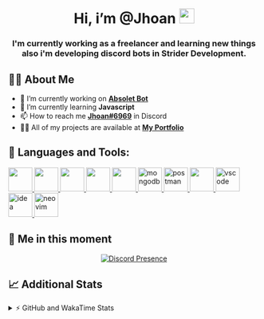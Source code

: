 <h1 align="center">Hi, i’m @Jhoan <img src="https://i.imgur.com/ILVRpZm.gif" width="30px"></h1>
<h3 align="center">I'm currently working as a freelancer and learning new things also i'm developing discord bots in Strider Development.</h3>

## 🙋‍♂️ About Me

- 🔭 I’m currently working on **[Absolet Bot](https://strider.cloud)**
- 🌱 I’m currently learning **Javascript**
- 📫 How to reach me **[Jhoan#6969](https://jhoan.monster/)** in Discord
- 👨‍💻 All of my projects are available at **[My Portfolio](https://jhoan.monster)**

## 🚀 Languages and Tools:
<p align="left"> 
    <a href="https://developer.mozilla.org/en-US/docs/Web/JavaScript" target="_blank"> <img src="https://img.icons8.com/color/48/000000/javascript.png" width="48" height="48"/> </a> 
    <a href="https://www.w3.org/html/" target="_blank"> <img src="https://img.icons8.com/color/48/000000/html-5.png" width="48" height="48"/> </a> 
    <a href="https://www.w3schools.com/css/" target="_blank"> <img src="https://img.icons8.com/color/48/000000/css3.png" width="48" height="48"/> </a> 
    <a href="https://getbootstrap.com" target="_blank"> <img src="https://img.icons8.com/color/48/000000/bootstrap.png" width="48" height="48"/> </a> 
    <a href="https://nodejs.org" target="_blank"> <img src="https://i.imgur.com/XX8lvL7.png" width="48" height="48"/> </a> 
    <a href="https://www.mongodb.com/" target="_blank"> <img src="https://i.imgur.com/nRtS3AN.png" alt="mongodb" width="48" height="48"/> </a> 
    <a href="https://postman.com" target="_blank"> <img src="https://www.vectorlogo.zone/logos/getpostman/getpostman-icon.svg" alt="postman" width="48" height="48"/> </a>   
    <a href="https://git-scm.com/" target="_blank"> <img src="https://img.icons8.com/color/48/000000/git.png" width="48" height="48"/> </a> 
    <a href="https://code.visualstudio.com" target="_blank" > <img src="https://upload.wikimedia.org/wikipedia/commons/thumb/9/9a/Visual_Studio_Code_1.35_icon.svg/2048px-Visual_Studio_Code_1.35_icon.svg.png" alt="vscode" width="48" height="48"> </a>
    <a href="https://www.jetbrains.com/es-es/idea/" target="_blank" > <img src="https://resources.jetbrains.com/storage/products/intellij-idea/img/meta/intellij-idea_logo_300x300.png" alt="idea" width="48" height="48"> </a>
    <a href="https://neovim.io" target="_blank"> <img src="https://icons.iconarchive.com/icons/papirus-team/papirus-apps/512/nvim-icon.png" alt="neovim" width="48" height="48"/> </a>
</p>
  
## 👤 Me in this moment
<p align="center">
    <a href="https://discord.com/users/852617426591154177" target="_blank" rel="nofollow">
        <img src="https://lanyard-profile-readme.vercel.app/api/852617426591154177?idleMessage=Probably%20coding%20Absolet..." alt="Discord Presence" align="center">
    </a>
</p>

## 📈 Additional Stats
<details>
    <summary>⚡ GitHub and WakaTime Stats</summary>
    <br/>

<!--START_SECTION:waka-->
![Code Time](http://img.shields.io/badge/Code%20Time-41%20hrs%2033%20mins-blue)

**🐱 My GitHub Data** 

> 🏆 282 Contributions in the Year 2022
 > 
> 📦 19.0 kB Used in GitHub's Storage 
 > 
> 💼 Opted to Hire
 > 
> 📜 4 Public Repositories 
 > 
> 🔑 11 Private Repositories  
 > 
**I'm a Night 🦉** 

```text
🌞 Morning    24 commits     ██░░░░░░░░░░░░░░░░░░░░░░░   8.14% 
🌆 Daytime    118 commits    ██████████░░░░░░░░░░░░░░░   40.0% 
🌃 Evening    121 commits    ██████████░░░░░░░░░░░░░░░   41.02% 
🌙 Night      32 commits     ██░░░░░░░░░░░░░░░░░░░░░░░   10.85%

```
📅 **I'm Most Productive on Saturday** 

```text
Monday       36 commits     ███░░░░░░░░░░░░░░░░░░░░░░   12.2% 
Tuesday      18 commits     █░░░░░░░░░░░░░░░░░░░░░░░░   6.1% 
Wednesday    54 commits     ████░░░░░░░░░░░░░░░░░░░░░   18.31% 
Thursday     11 commits     █░░░░░░░░░░░░░░░░░░░░░░░░   3.73% 
Friday       18 commits     █░░░░░░░░░░░░░░░░░░░░░░░░   6.1% 
Saturday     106 commits    █████████░░░░░░░░░░░░░░░░   35.93% 
Sunday       52 commits     ████░░░░░░░░░░░░░░░░░░░░░   17.63%

```


📊 **This Week I Spent My Time On** 

```text
⌚︎ Time Zone: America/Bogota

💬 Programming Languages: 
JavaScript               13 hrs 10 mins      █████████████████████░░░░   85.74% 
HTML                     1 hr 1 min          █░░░░░░░░░░░░░░░░░░░░░░░░   6.65% 
EJS                      17 mins             ░░░░░░░░░░░░░░░░░░░░░░░░░   1.89% 
JSON                     16 mins             ░░░░░░░░░░░░░░░░░░░░░░░░░   1.77% 
TypeScript               14 mins             ░░░░░░░░░░░░░░░░░░░░░░░░░   1.59%

🔥 Editors: 
VS Code                  15 hrs 22 mins      █████████████████████████   99.97% 
Neovim                   0 secs              ░░░░░░░░░░░░░░░░░░░░░░░░░   0.03%

🐱‍💻 Projects: 
Moon Bot                 8 hrs 27 mins       █████████████░░░░░░░░░░░░   54.99% 
Cloudly                  1 hr 58 mins        ███░░░░░░░░░░░░░░░░░░░░░░   12.86% 
Absolet Bot              1 hr 57 mins        ███░░░░░░░░░░░░░░░░░░░░░░   12.72% 
Portfolio                1 hr 53 mins        ███░░░░░░░░░░░░░░░░░░░░░░   12.34% 
Ducky Spammer            28 mins             ░░░░░░░░░░░░░░░░░░░░░░░░░   3.06%

💻 Operating System: 
Linux                    15 hrs 22 mins      █████████████████████████   100.0%

```

**I Mostly Code in JavaScript** 

```text
JavaScript               8 repos             ████████████████░░░░░░░░░   66.67% 
Java                     2 repos             ████░░░░░░░░░░░░░░░░░░░░░   16.67% 
SCSS                     1 repo              ██░░░░░░░░░░░░░░░░░░░░░░░   8.33% 
TypeScript               1 repo              ██░░░░░░░░░░░░░░░░░░░░░░░   8.33%

```



 Last Updated on 01/05/2022 07:13:45 UTC
<!--END_SECTION:waka-->
</details>
